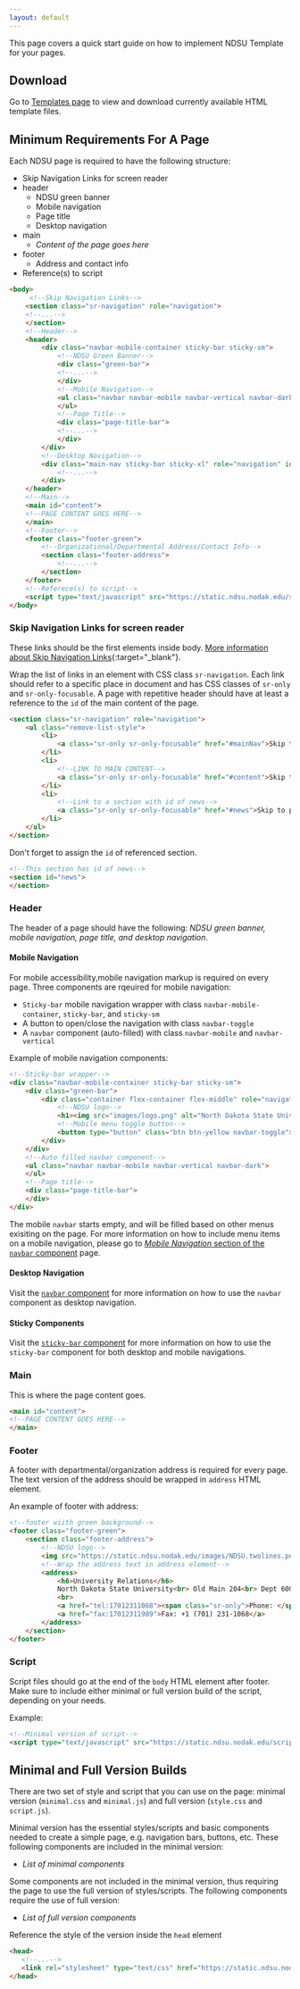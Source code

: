 ```yaml
---
layout: default
---
```


This page covers a quick start guide on how to implement NDSU Template for your pages.

## Download
Go to [Templates page](/ndsu-web-template/templates) to view and download currently available HTML template files.

## Minimum Requirements For A Page

Each NDSU page is required to have the following structure:

* Skip Navigation Links for screen reader
* header
  * NDSU green banner
  * Mobile navigation
  * Page title
  * Desktop navigation
* main
  * _Content of the page goes here_
* footer
  * Address and contact info
* Reference(s) to script


```html
<body>
     <!--Skip Navigation Links-->
    <section class="sr-navigation" role="navigation">
    <!--...-->
    </section>
    <!--Header-->
    <header>
        <div class="navbar-mobile-container sticky-bar sticky-sm">
            <!--NDSU Green Banner-->
            <div class="green-bar">
            <!--...-->
            </div>
            <!--Mobile Navigation-->
            <ul class="navbar navbar-mobile navbar-vertical navbar-dark">
            </ul>
            <!--Page Title-->
            <div class="page-title-bar">
            <!--...-->
            </div>
        </div>
        <!--Desktop Navigation-->
        <div class="main-nav sticky-bar sticky-xl" role="navigation" id="mainNav">
            <!--...-->
        </div>
    </header>
    <!--Main-->
    <main id="content">
    <!--PAGE CONTENT GOES HERE-->
    </main>
    <!--Footer-->
    <footer class="footer-green">
        <!--Organizational/Departmental Address/Contact Info-->
        <section class="footer-address">
            <!--...-->
        </section>
    </footer>
    <!--Referece(s) to script-->
    <script type="text/javascript" src="https://static.ndsu.nodak.edu/scripts/minimal.min.js"></script>
</body>
```

### Skip Navigation Links for screen reader

These links should be the first elements inside body. [More information about Skip Navigation Links](http://webaim.org/techniques/skipnav/){:target="_blank"}.

Wrap the list of links in an element with CSS class `sr-navigation`. Each link should refer to a specific place in document and has CSS classes of `sr-only` and `sr-only-focusable`. A page with repetitive header should have at least a reference to the `id` of the main content of the page.

```html
<section class="sr-navigation" role="navigation">
    <ul class="remove-list-style">
        <li>
            <a class="sr-only sr-only-focusable" href="#mainNav">Skip to main navigation</a>
        </li>
        <li>
            <!--LINK TO MAIN CONTENT-->
            <a class="sr-only sr-only-focusable" href="#content">Skip to page content</a>
        </li>
        <li>
            <!--Link to a section with id of news-->
            <a class="sr-only sr-only-focusable" href="#news">Skip to page news</a>
        </li>
    </ul>
</section>
```

Don't forget to assign the `id` of referenced section.

```html
<!--This section has id of news-->
<section id="news">
</section>
```

### Header

The header of a page should have the following: _NDSU green banner, mobile navigation, page title, and desktop navigation_.

#### Mobile Navigation
For mobile accessibility,mobile navigation markup is required on every page. Three components are rqeuired for mobile navigation:

* `Sticky-bar` mobile navigation wrapper with class `navbar-mobile-container`, `sticky-bar`, and `sticky-sm`
* A button to open/close the navigation with class `navbar-toggle`
* A `navbar` component (auto-filled) with class `navbar-mobile` and `navbar-vertical`

Example of mobile navigation components:
```html
<!--Sticky-bar wrapper-->
<div class="navbar-mobile-container sticky-bar sticky-sm">
    <div class="green-bar">
        <div class="container flex-container flex-middle" role="navigation">
            <!--NDSU logo-->
            <h1><img src="images/logo.png" alt="North Dakota State University" title="" height="35" width="73" /></h1>
            <!--Mobile menu toggle button-->
            <button type="button" class="btn btn-yellow navbar-toggle"><span class="sr-only">Mobile menu</span></button>
        </div>
    </div>
    <!--Auto filled navbar component-->
    <ul class="navbar navbar-mobile navbar-vertical navbar-dark">
    </ul>
    <!--Page title-->
    <div class="page-title-bar">
    </div>
</div>
```

The mobile `navbar` starts empty, and will be filled based on other menus exisiting on the page. For more information on how to include menu items on a mobile navigation, please go to [_Mobile Navigation_ section of the `navbar` component](/ndsu-web-template/components/navbar#mobile-navigation) page.


#### Desktop Navigation
Visit the [`navbar` component](/ndsu-web-template//components/navbar) for more information on how to use the `navbar` component as desktop navigation.

#### Sticky Components
Visit the [`sticky-bar` component](/ndsu-web-template//components/sticky-bar) for more information on how to use the `sticky-bar` component for both desktop and mobile navigations.


### Main

This is where the page content goes.

```html
<main id="content">
<!--PAGE CONTENT GOES HERE-->
</main>
```

### Footer

A footer with departmental/organization address is required for every page. The text version of the address should be wrapped in `address` HTML element.

An example of footer with address:
```html
<!--footer wiith green background-->
<footer class="footer-green">
    <section class="footer-address">
        <!--NDSU logo-->
        <img src="https://static.ndsu.nodak.edu/images/NDSU.twolines.png" alt="North Dakota State University" />
        <!--Wrap the address text in address element-->
        <address>
            <h6>University Relations</h6>
            North Dakota State University<br> Old Main 204<br> Dept 6000 PO Box 6050<br> Fargo, ND 58108-6050<br>
            <br>
            <a href="tel:17012311068"><span class="sr-only">Phone: </span>+1 (701) 231-1068</a><br>
            <a href="fax:17012311989">Fax: +1 (701) 231-1068</a>
        </address>
    </section>
</footer>
```

### Script
Script files should go at the end of the `body` HTML element after footer. Make sure to include either minimal or full version build of the script, depending on your needs.

Example:
```html
<!--Minimal version of script-->
<script type="text/javascript" src="https://static.ndsu.nodak.edu/scripts/minimal.min.js"></script>
```

## Minimal and Full Version Builds

 There are two set of style and script that you can use on the page: minimal version (`minimal.css` and `minimal.js`) and full version (`style.css` and `script.js`).

 Minimal version has the essential styles/scripts and basic components needed to create a simple page, e.g. navigation bars, buttons, etc. These following components are included in the minimal version:

 * _List of minimal components_

 Some components are not included in the minimal version, thus requiring the page to use the full version of styles/scripts. The following components require the use of full version:

 * _List of full version components_

 Reference the style of the version inside the `head` element

 ```html
<head>
    <!--...-->
    <link rel="stylesheet" type="text/css" href="https://static.ndsu.nodak.edu/styles/minimal.min.css" />
</head>
 ```